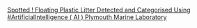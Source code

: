 [Spotted ! Floating Plastic Litter Detected and Categorised Using #ArtificialIntelligence ( AI )   Plymouth Marine Laboratory ](https://qi.tc/qi/5718)
